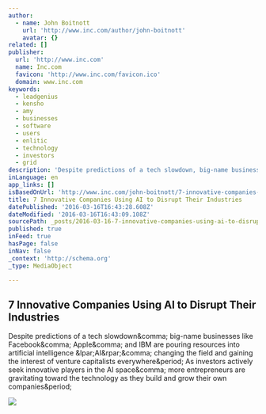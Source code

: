 ```yaml
---
author:
  - name: John Boitnott
    url: 'http://www.inc.com/author/john-boitnott'
    avatar: {}
related: []
publisher:
  url: 'http://www.inc.com'
  name: Inc.com
  favicon: 'http://www.inc.com/favicon.ico'
  domain: www.inc.com
keywords:
  - leadgenius
  - kensho
  - amy
  - businesses
  - software
  - users
  - enlitic
  - technology
  - investors
  - grid
description: 'Despite predictions of a tech slowdown, big-name businesses like Facebook, Apple, and IBM are pouring resources into artificial intelligence (AI), changing the field and gaining the interest of venture capitalists everywhere. As investors actively seek innovative players in the AI space, more entrepreneurs are gravitating toward the technology as they build and grow their own companies.'
inLanguage: en
app_links: []
isBasedOnUrl: 'http://www.inc.com/john-boitnott/7-innovative-companies-using-ai-to-disrupt-their-industries.html'
title: 7 Innovative Companies Using AI to Disrupt Their Industries
datePublished: '2016-03-16T16:43:28.608Z'
dateModified: '2016-03-16T16:43:09.108Z'
sourcePath: _posts/2016-03-16-7-innovative-companies-using-ai-to-disrupt-their-industries.md
published: true
inFeed: true
hasPage: false
inNav: false
_context: 'http://schema.org'
_type: MediaObject

---
```

<article style=""><h1>7 Innovative Companies Using AI to Disrupt Their Industries</h1><p>Despite predictions of a tech slowdown&amp;comma; big-name businesses like Facebook&amp;comma; Apple&amp;comma; and IBM are pouring resources into artificial intelligence &amp;lpar;AI&amp;rpar;&amp;comma; changing the field and gaining the interest of venture capitalists everywhere&amp;period; As investors actively seek innovative players in the AI space&amp;comma; more entrepreneurs are gravitating toward the technology as they build and grow their own companies&amp;period;</p><img src="http://images.inc.com/uploaded_files/image/970x450/getty_91523134_84926.jpg" /></article>